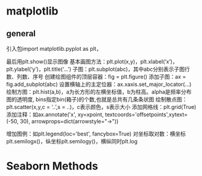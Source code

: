 # matplotlib
## general
引入包import matplotlib.pyplot as plt，

最后用plt.show()显示图像
基本画图方法：plt.plot(x,y)，plt.xlabel(‘x’)，plt.ylabel(‘y’)，plt.title(‘…’)
子图：plt.subplot(abc)，其中abc分别表示子图行数、列数、序号
创建绘图组件的顶层容器：fig = plt.figure()
添加子图：ax = fig.add_subplot(abc)
设置横轴上的主定位器：ax.xaxis.set_major_locator(…)
绘制方图：plt.hist(a,b)，a为长方形的左横坐标值，b为柱高。alpha是频率分布图的透明度, bins指定bin(箱子)的个数,也就是总共有几条条状图
绘制散点图：plt.scatter(x,y,c = ‘..’,s = ..)，c表示颜色，s表示大小
添加网格线：plt.grid(True)
添加注释：如ax.annotate('x', xy=xpoint, textcoords='offsetpoints',xytext=(-50, 30), arrowprops=dict(arrowstyle="->"))
   
增加图例：如plt.legend(loc='best', fancybox=True)
对坐标取对数：横坐标plt.semilogx()，纵坐标plt.semilogy()，横纵同时plt.log

# Seaborn Methods
## 